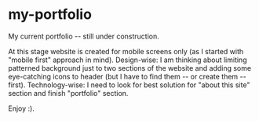 # my-portfolio
My current portfolio -- still under construction.

At this stage website is created for mobile screens only (as I started with "mobile first" approach in mind). 
Design-wise: I am thinking about limiting patterned background just to two sections of the website and adding some eye-catching icons to header
(but I have to find them -- or create them -- first). 
Technology-wise: I need to look for best solution for "about this site" section and finish "portfolio" section. 

Enjoy :).
